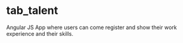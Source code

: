 # tab_talent
Angular JS App where users can come register and show their work experience and their skills.
